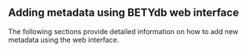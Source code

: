 ## Adding metadata using BETYdb web interface

The following sections provide detailed information on how to add new metadata using the web interface.